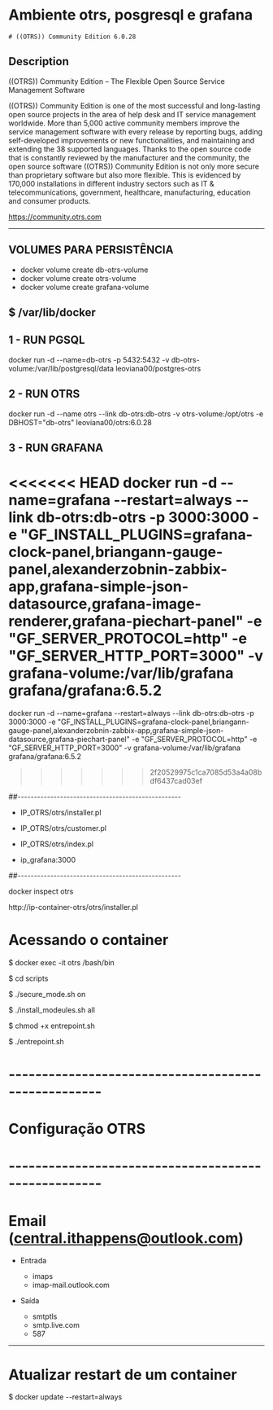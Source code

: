 #  Ambiente otrs, posgresql e grafana 


    # ((OTRS)) Community Edition 6.0.28



## Description 
  
((OTRS)) Community Edition – The Flexible Open Source Service Management Software

((OTRS)) Community Edition is one of the most successful and long-lasting open source projects in the area of help desk and IT service management worldwide. More than 5,000 active community members improve the service management software with every release by reporting bugs, adding self-developed improvements or new functionalities, and maintaining and extending the 38 supported languages. Thanks to the open source code that is constantly reviewed by the manufacturer and the community, the open source software ((OTRS)) Community Edition is not only more secure than proprietary software but also more flexible. This is evidenced by 170,000 installations in different industry sectors such as IT & telecommunications, government, healthcare, manufacturing, education and consumer products.

https://community.otrs.com



---

## VOLUMES PARA PERSISTÊNCIA
 
- docker volume create db-otrs-volume
- docker volume create otrs-volume
- docker volume create grafana-volume
 
$ /var/lib/docker
---
## 1 - RUN PGSQL
docker run -d --name=db-otrs -p 5432:5432 -v db-otrs-volume:/var/lib/postgresql/data leoviana00/postgres-otrs

## 2 - RUN OTRS
docker run -d --name otrs --link db-otrs:db-otrs -v otrs-volume:/opt/otrs -e DBHOST="db-otrs" leoviana00/otrs:6.0.28
 
## 3 - RUN GRAFANA
<<<<<<< HEAD
docker run -d --name=grafana --restart=always --link db-otrs:db-otrs -p 3000:3000 -e "GF_INSTALL_PLUGINS=grafana-clock-panel,briangann-gauge-panel,alexanderzobnin-zabbix-app,grafana-simple-json-datasource,grafana-image-renderer,grafana-piechart-panel" -e "GF_SERVER_PROTOCOL=http" -e "GF_SERVER_HTTP_PORT=3000" -v grafana-volume:/var/lib/grafana grafana/grafana:6.5.2
=======
docker run -d --name=grafana --restart=always --link db-otrs:db-otrs -p 3000:3000 -e "GF_INSTALL_PLUGINS=grafana-clock-panel,briangann-gauge-panel,alexanderzobnin-zabbix-app,grafana-simple-json-datasource,grafana-piechart-panel" -e "GF_SERVER_PROTOCOL=http" -e "GF_SERVER_HTTP_PORT=3000" -v grafana-volume:/var/lib/grafana grafana/grafana:6.5.2
>>>>>>> 2f20529975c1ca7085d53a4a08bdf6437cad03ef


##--------------------------------------------------

- IP_OTRS/otrs/installer.pl 

- IP_OTRS/otrs/customer.pl

- IP_OTRS/otrs/index.pl

- ip_grafana:3000

##--------------------------------------------------

docker inspect otrs

http://ip-container-otrs/otrs/installer.pl

# Acessando o container

$ docker exec -it otrs /bash/bin

$ cd scripts

$ ./secure_mode.sh on

$ ./install_modeules.sh all

$ chmod +x entrepoint.sh

$ ./entrepoint.sh

# ----------------------------------------------------
# Configuração OTRS
# ----------------------------------------------------

# Email (central.ithappens@outlook.com)

- Entrada
  - imaps
  - imap-mail.outlook.com

- Saída
  - smtptls
  - smtp.live.com
  - 587

---

# Atualizar restart de um container

$ docker update --restart=always <container>





